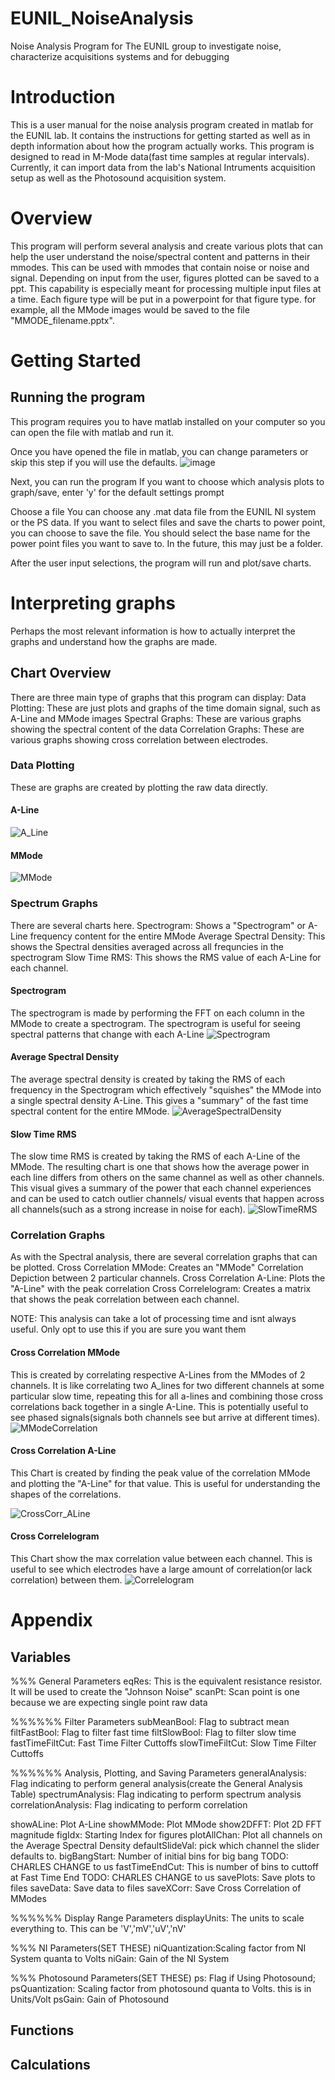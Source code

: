 # EUNIL_NoiseAnalysis
Noise Analysis Program for The EUNIL group to investigate noise, characterize acquisitions systems and for debugging

# Introduction
This is a user manual for the noise analysis program created in matlab for the EUNIL lab. It contains the instructions
for getting started as well as in depth information about how the program actually works. This program is designed to read
in M-Mode data(fast time samples at regular intervals). Currently, it can import data from the lab's National Intruments acquisition 
setup as well as the Photosound acquisition system. 


# Overview
This program will perform several analysis and create various plots that can help the user understand the noise/spectral content and patterns 
in their mmodes. This can be used with mmodes that contain noise or noise and signal. Depending on input from the user, figures plotted can be saved to a ppt. 
This capability is especially meant for processing multiple input files at a time. Each figure type will be put in a powerpoint for that figure type. 
for example, all the MMode images would be saved to the file "MMODE_filename.pptx". 
# Getting Started
## Running the program
This program requires you to have matlab installed on your computer so you can open the file with matlab and run it. 

Once you have opened the file in matlab, you can change parameters or skip this step if you will use the defaults.
![image](https://user-images.githubusercontent.com/45602872/112206200-e36e9400-8bd2-11eb-9c45-4e2651120625.png)

Next, you can run the program
    If you want to choose which analysis plots to graph/save, enter 'y' for the default settings prompt

Choose a file
    You can choose any .mat data file from the EUNIL NI system or the PS data. 
    If you want to select files and save the charts to power point, you can choose to save the file. 
    You should select the base name for the power point files you want to save to. In the future, this may just be a folder. 
    
After the user input selections, the program will run and plot/save charts. 
# Interpreting graphs
Perhaps the most relevant information is how to actually interpret the graphs and understand how the graphs are made. 
## Chart Overview
There are three main type of graphs that this program can display:
Data Plotting: These are just plots and graphs of the time domain signal, such as A-Line and MMode images
Spectral Graphs: These are various graphs showing the spectral content of the data
Correlation Graphs: These are various graphs showing cross correlation between electrodes. 
### Data Plotting
These are graphs are created by plotting the raw data directly.
#### A-Line
![A_Line](https://user-images.githubusercontent.com/45602872/112210315-c7212600-8bd7-11eb-8d51-5e1fbf78d8e9.png)
#### MMode
![MMode](https://user-images.githubusercontent.com/45602872/112210336-cd170700-8bd7-11eb-9698-30927a6efc36.png)

### Spectrum Graphs
There are several charts here.
Spectrogram: Shows a "Spectrogram" or A-Line frequency content for the entire MMode
Average Spectral Density: This shows the Spectral densities averaged across all frequncies in the spectrogram
Slow Time RMS: This shows the RMS value of each A-Line for each channel. 
#### Spectrogram
The spectrogram is made by performing the FFT on each column in the MMode to create a spectrogram. 
The spectrogram is useful for seeing spectral patterns that change with each A-Line
![Spectrogram](https://user-images.githubusercontent.com/45602872/112212753-9b536f80-8bda-11eb-9d67-4d9e54ce3f19.png)

#### Average Spectral Density
The average spectral density is created by taking the RMS of each frequency in the Spectrogram which effectively "squishes" the MMode into 
a single spectral density A-Line. This gives a "summary" of the fast time spectral content for the entire MMode. 
![AverageSpectralDensity](https://user-images.githubusercontent.com/45602872/112212778-a0b0ba00-8bda-11eb-8df9-e621c8c2664e.png)

#### Slow Time RMS
The slow time RMS is created by taking the RMS of each A-Line of the MMode. The resulting chart is one that shows how the average power in each line differs from others on the same channel as well as other channels. This visual gives a summary of the power that each channel experiences and can be used to catch outlier channels/ visual events that happen across all channels(such as a strong increase in noise for each). 
![SlowTimeRMS](https://user-images.githubusercontent.com/45602872/112212790-a5756e00-8bda-11eb-95a3-1395427afd66.png)

### Correlation Graphs
As with the Spectral analysis, there are several correlation graphs that can be plotted. 
Cross Correlation MMode: Creates an "MMode" Correlation Depiction between 2 particular channels. 
Cross Correlation A-Line: Plots the "A-Line" with the peak correlation
Cross Correlelogram: Creates a matrix that shows the peak correlation between each channel. 

NOTE: This analysis can take a lot of processing time and isnt always useful. Only opt to use this if you are sure you want them

#### Cross Correlation MMode
This is created by correlating respective A-Lines from the MModes of 2 channels. It is like correlating two A_lines for two different channels at some particular slow time, repeating this for all a-lines and combining those cross correlations back together in a single A-Line. This is potentially useful to see phased signals(signals both channels see but arrive at different times). 
![MModeCorrelation](https://user-images.githubusercontent.com/45602872/112212838-b32af380-8bda-11eb-8a2c-7851ea15493a.png)

#### Cross Correlation A-Line
This Chart is created by finding the peak value of the correlation MMode and plotting the "A-Line" for that value. This is useful for understanding the shapes of the correlations. 

![CrossCorr_ALine](https://user-images.githubusercontent.com/45602872/112212855-b8883e00-8bda-11eb-8e84-ecda950f8cc5.png)
#### Cross Correlelogram
This Chart show the max correlation value between each channel. This is useful to see which electrodes have a large amount of correlation(or lack correlation) between them.  ![Correlelogram](https://user-images.githubusercontent.com/45602872/112212879-c047e280-8bda-11eb-8d1b-868e2f1d9a88.png)


# Appendix
## Variables
%%% General Parameters
eqRes: This is the equivalent resistance resistor. It will be used to create the "Johnson Noise"
scanPt: Scan point is one because we are expecting single point raw data

%%%%%% Filter Parameters
subMeanBool: Flag to subtract mean
filtFastBool: Flag to filter fast time
filtSlowBool: Flag to filter slow time
fastTimeFiltCut: Fast Time Filter Cuttoffs 
slowTimeFiltCut: Slow Time Filter Cuttoffs 

%%%%%% Analysis, Plotting, and Saving Parameters
generalAnalysis: Flag indicating to perform general analysis(create the General Analysis Table)
spectrumAnalysis: Flag indicating to perform spectrum analysis
correlationAnalysis: Flag indicating to perform correlation

showALine: Plot A-Line
showMMode: Plot MMode
show2DFFT: Plot 2D FFT magnitude
figIdx: Starting Index for figures
plotAllChan: Plot all channels on the Average Spectral Density 
defaultSlideVal: pick which channel the slider defaults to. 
bigBangStart: Number of initial bins for big bang TODO: CHARLES CHANGE to us
fastTimeEndCut: This is number of bins to cuttoff at Fast Time End TODO: CHARLES CHANGE to us
savePlots: Save plots to files
saveData: Save data to files
saveXCorr: Save Cross Correlation of MModes

%%%%%% Display Range Parameters
displayUnits: The units to scale everything to. This can be 'V','mV','uV','nV'

%%% NI Parameters(SET THESE)
niQuantization:Scaling factor from NI System quanta to Volts
niGain: Gain of the NI System


%%% Photosound Parameters(SET THESE)
ps: Flag if Using Photosound;
psQuantization: Scaling factor from photosound quanta to Volts. this is in Units/Volt 
psGain: Gain of Photosound
## Functions
## Calculations
